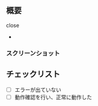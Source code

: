 ## 概要
<!-- 以下にissueを記載 (close #xxx)-->
close 

<!-- 以下にプルリクの内容を記載 -->
- 

### スクリーンショット
<!-- 見て分かる変更の場合はスクリーンショットを添付する -->

## チェックリスト
<!-- 以下 項目を確認する -->
- [ ] エラーが出ていない
- [ ] 動作確認を行い、正常に動作した
